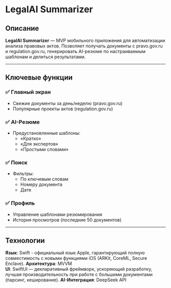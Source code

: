 # LegalAI Summarizer  

## Описание  
**LegalAI Summarizer** — MVP мобильного приложения для автоматизации анализа правовых актов. Позволяет получать документы с pravo.gov.ru и regulation.gov.ru, генерировать AI-резюме по настраиваемым шаблонам и делиться результатами.  

---

## Ключевые функции  
### ✅ Главный экран  
- Свежие документы за день/неделю (pravo.gov.ru)  
- Популярные проекты актов (regulation.gov.ru)  

### ✅ AI-Резюме  
- Предустановленные шаблоны:  
  - «Кратко»  
  - «Для экспертов»  
  - «Простыми словами»  

### ✅ Поиск  
- Фильтры:  
  - По ключевым словам  
  - Номеру документа  
  - Дате  

### ✅ Профиль  
- Управление шаблонами резюмирования  
- История просмотров (последние 50 документов)  

---

## Технологии  
**Язык**: Swift - официальный язык Apple, гарантирующий полную совместимость с новыми функциями iOS (ARKit, CoreML, Secure Enclave). 
**Архитектура**: MVVM  
**UI**: SwiftUI — декларативный фреймворк, ускоряющий разработку, лучшая производительность при работе с большими документами (парсинг, кеширование). 
**AI-Интеграция**: DeepSeek API  
